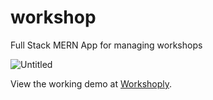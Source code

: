# workshop
Full Stack MERN App for managing workshops

![Untitled](https://user-images.githubusercontent.com/68807845/189120591-235c80cd-c784-4a11-8093-997853516cfe.png)

View the working demo at [Workshoply](https://workshop-nj.herokuapp.com).
